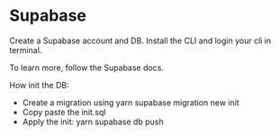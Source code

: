 # Supabase


Create a Supabase account and DB.
Install the CLI and login your cli in terminal.

To learn more, follow the Supabase docs.

How init the DB:

- Create a migration using yarn supabase migration new init
- Copy paste the init.sql
- Apply the init: yarn supabase db push